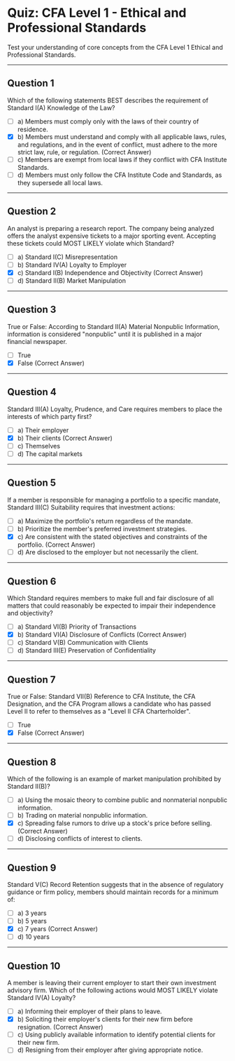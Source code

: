 # Quiz: CFA Level 1 - Ethical and Professional Standards

Test your understanding of core concepts from the CFA Level 1 Ethical and Professional Standards.

---

## Question 1
Which of the following statements BEST describes the requirement of Standard I(A) Knowledge of the Law?
- [ ] a) Members must comply only with the laws of their country of residence.
- [x] b) Members must understand and comply with all applicable laws, rules, and regulations, and in the event of conflict, must adhere to the more strict law, rule, or regulation. (Correct Answer)
- [ ] c) Members are exempt from local laws if they conflict with CFA Institute Standards.
- [ ] d) Members must only follow the CFA Institute Code and Standards, as they supersede all local laws.

---

## Question 2
An analyst is preparing a research report. The company being analyzed offers the analyst expensive tickets to a major sporting event. Accepting these tickets could MOST LIKELY violate which Standard?
- [ ] a) Standard I(C) Misrepresentation
- [ ] b) Standard IV(A) Loyalty to Employer
- [x] c) Standard I(B) Independence and Objectivity (Correct Answer)
- [ ] d) Standard II(B) Market Manipulation

---

## Question 3
True or False: According to Standard II(A) Material Nonpublic Information, information is considered "nonpublic" until it is published in a major financial newspaper.
- [ ] True
- [x] False (Correct Answer)

---

## Question 4
Standard III(A) Loyalty, Prudence, and Care requires members to place the interests of which party first?
- [ ] a) Their employer
- [x] b) Their clients (Correct Answer)
- [ ] c) Themselves
- [ ] d) The capital markets

---

## Question 5
If a member is responsible for managing a portfolio to a specific mandate, Standard III(C) Suitability requires that investment actions:
- [ ] a) Maximize the portfolio's return regardless of the mandate.
- [ ] b) Prioritize the member's preferred investment strategies.
- [x] c) Are consistent with the stated objectives and constraints of the portfolio. (Correct Answer)
- [ ] d) Are disclosed to the employer but not necessarily the client.

---

## Question 6
Which Standard requires members to make full and fair disclosure of all matters that could reasonably be expected to impair their independence and objectivity?
- [ ] a) Standard VI(B) Priority of Transactions
- [x] b) Standard VI(A) Disclosure of Conflicts (Correct Answer)
- [ ] c) Standard V(B) Communication with Clients
- [ ] d) Standard III(E) Preservation of Confidentiality

---

## Question 7
True or False: Standard VII(B) Reference to CFA Institute, the CFA Designation, and the CFA Program allows a candidate who has passed Level II to refer to themselves as a "Level II CFA Charterholder".
- [ ] True
- [x] False (Correct Answer)

---

## Question 8
Which of the following is an example of market manipulation prohibited by Standard II(B)?
- [ ] a) Using the mosaic theory to combine public and nonmaterial nonpublic information.
- [ ] b) Trading on material nonpublic information.
- [x] c) Spreading false rumors to drive up a stock's price before selling. (Correct Answer)
- [ ] d) Disclosing conflicts of interest to clients.

---

## Question 9
Standard V(C) Record Retention suggests that in the absence of regulatory guidance or firm policy, members should maintain records for a minimum of:
- [ ] a) 3 years
- [ ] b) 5 years
- [x] c) 7 years (Correct Answer)
- [ ] d) 10 years

---

## Question 10
A member is leaving their current employer to start their own investment advisory firm. Which of the following actions would MOST LIKELY violate Standard IV(A) Loyalty?
- [ ] a) Informing their employer of their plans to leave.
- [x] b) Soliciting their employer's clients for their new firm before resignation. (Correct Answer)
- [ ] c) Using publicly available information to identify potential clients for their new firm.
- [ ] d) Resigning from their employer after giving appropriate notice.
